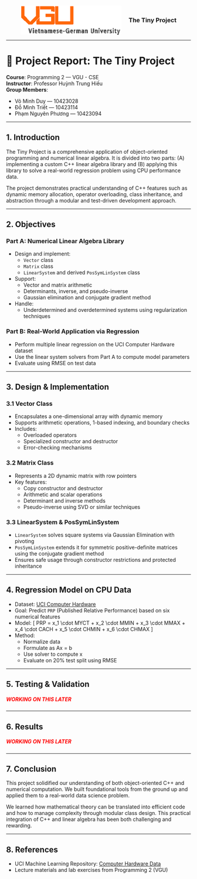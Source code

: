 <div align="center" style="display: flex; align-items: center; justify-content: center; gap: 20px;">
  <img src="./logo.png" alt="logo" height="80">
  <h3 style="margin: 0; weight:60px"> The Tiny Project </h3>
</div>


---

# 📘 Project Report: The Tiny Project

**Course**: Programming 2 — VGU - CSE  
**Instructor**: Professor Huỳnh Trung Hiếu  
**Group Members**:  
- Võ Minh Duy — 10423028  
- Đỗ Minh Triết — 10423114  
- Phạm Nguyên Phương — 10423094  

---

## 1. Introduction

The Tiny Project is a comprehensive application of object-oriented programming and numerical linear algebra. It is divided into two parts: (A) implementing a custom C++ linear algebra library and (B) applying this library to solve a real-world regression problem using CPU performance data.

The project demonstrates practical understanding of C++ features such as dynamic memory allocation, operator overloading, class inheritance, and abstraction through a modular and test-driven development approach.

---

## 2. Objectives

### Part A: Numerical Linear Algebra Library

- Design and implement:
  - `Vector` class
  - `Matrix` class
  - `LinearSystem` and derived `PosSymLinSystem` class
- Support:
  - Vector and matrix arithmetic
  - Determinants, inverse, and pseudo-inverse
  - Gaussian elimination and conjugate gradient method
- Handle:
  - Underdetermined and overdetermined systems using regularization techniques

### Part B: Real-World Application via Regression

- Perform multiple linear regression on the UCI Computer Hardware dataset
- Use the linear system solvers from Part A to compute model parameters
- Evaluate using RMSE on test data

---

## 3. Design & Implementation

### 3.1 Vector Class

- Encapsulates a one-dimensional array with dynamic memory
- Supports arithmetic operations, 1-based indexing, and boundary checks
- Includes:
  - Overloaded operators
  - Specialized constructor and destructor
  - Error-checking mechanisms

### 3.2 Matrix Class

- Represents a 2D dynamic matrix with row pointers
- Key features:
  - Copy constructor and destructor
  - Arithmetic and scalar operations
  - Determinant and inverse methods
  - Pseudo-inverse using SVD or similar techniques

### 3.3 LinearSystem & PosSymLinSystem

- `LinearSystem` solves square systems via Gaussian Elimination with pivoting
- `PosSymLinSystem` extends it for symmetric positive-definite matrices using the conjugate gradient method
- Ensures safe usage through constructor restrictions and protected inheritance

---

## 4. Regression Model on CPU Data

- Dataset: [UCI Computer Hardware](https://archive.ics.uci.edu/ml/datasets/Computer%2BHardware)
- Goal: Predict `PRP` (Published Relative Performance) based on six numerical features
- Model:
  \[
  PRP = x_1 \cdot MYCT + x_2 \cdot MMIN + x_3 \cdot MMAX + x_4 \cdot CACH + x_5 \cdot CHMIN + x_6 \cdot CHMAX
  \]
- Method:
  - Normalize data
  - Formulate as Ax = b
  - Use solver to compute x
  - Evaluate on 20% test split using RMSE

---

## 5. Testing & Validation

<h5 style='color:red'> WORKING ON THIS LATER </h5>

---

## 6. Results

<h5 style='color:red'> WORKING ON THIS LATER </h5>

---

## 7. Conclusion

This project solidified our understanding of both object-oriented C++ and numerical computation. We built foundational tools from the ground up and applied them to a real-world data science problem.

We learned how mathematical theory can be translated into efficient code and how to manage complexity through modular class design. This practical integration of C++ and linear algebra has been both challenging and rewarding.

---

## 8. References

- UCI Machine Learning Repository: [<blue>Computer Hardware Data</blue>](https://archive.ics.uci.edu/ml/datasets/Computer%2BHardware)
- Lecture materials and lab exercises from Programming 2 (VGU)
